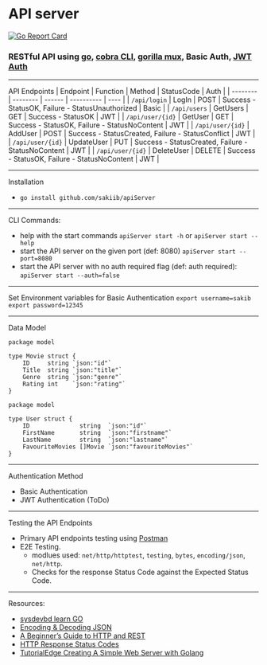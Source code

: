 # API server

[![Go Report Card](https://goreportcard.com/badge/github.com/sakiib/apiServer)](https://goreportcard.com/report/github.com/sakiib/apiServer)

### RESTful API using [go](https://github.com/golang), [cobra CLI](https://github.com/spf13/cobra), [gorilla mux](https://github.com/gorilla/mux), Basic Auth, [JWT Auth](https://github.com/dgrijalva/jwt-go)

--- 
API Endpoints
| Endpoint | Function | Method | StatusCode | Auth |
| -------- | -------- | ------ | ---------- | ---- |
| `/api/login` | LogIn | POST | Success - StatusOK, Failure - StatusUnauthorized | Basic |
| `/api/users` | GetUsers | GET | Success - StatusOK | JWT |
| `/api/user/{id}` | GetUser | GET | Success - StatusOK, Failure - StatusNoContent | JWT |
| `/api/user/{id}` | AddUser | POST | Success - StatusCreated, Failure - StatusConflict | JWT |
| `/api/user/{id}` | UpdateUser | PUT | Success - StatusCreated, Failure - StatusNoContent | JWT |
| `/api/user/{id}` | DeleteUser | DELETE | Success - StatusOK, Failure - StatusNoContent | JWT |

---
Installation
* `go install github.com/sakiib/apiServer`

---
CLI Commands:
* help with the start commands `apiServer start -h` or `apiServer start --help`
* start the API server on the given port (def: 8080) `apiServer start --port=8080`
* start the API server with no auth required flag (def: auth required): `apiServer start --auth=false`

--- 
Set Environment variables for Basic Authentication
`export username=sakib`
`export password=12345`

---
Data Model
```
package model

type Movie struct {
	ID     string `json:"id"`
	Title  string `json:"title"`
	Genre  string `json:"genre"`
	Rating int    `json:"rating"`
}

```
```
package model

type User struct {
	ID              string  `json:"id"`
	FirstName       string  `json:"firstname"`
	LastName        string  `json:"lastname"`
	FavouriteMovies []Movie `json:"favouriteMovies"`
}

```

---
Authentication Method
* Basic Authentication
* JWT Authentication (ToDo)

---
Testing the API Endpoints
* Primary API endpoints testing using [Postman](https://github.com/postmanlabs) 
* E2E Testing. 
	* modlues used: `net/http/httptest`, `testing`, `bytes`, `encoding/json`, `net/http`. 
	* Checks for the response Status Code against the Expected Status Code.

---
Resources:
* [sysdevbd learn GO](https://sysdevbd.com/go/)
* [Encoding & Decoding JSON](https://kevin.burke.dev/kevin/golang-json-http/)
* [A Beginner’s Guide to HTTP and REST](https://code.tutsplus.com/tutorials/a-beginners-guide-to-http-and-rest--net-16340)
* [HTTP Response Status Codes](https://developer.mozilla.org/en-US/docs/Web/HTTP/Status)
* [TutorialEdge Creating A Simple Web Server with Golang](https://tutorialedge.net/golang/creating-simple-web-server-with-golang/)


